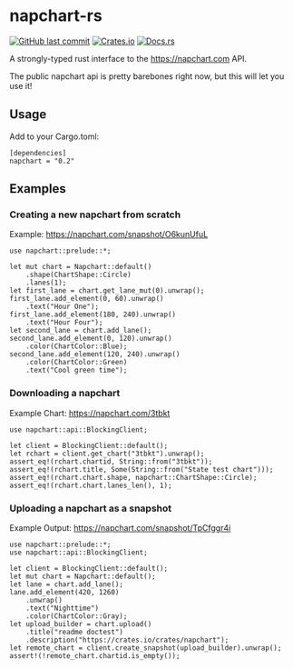 # napchart-rs

[![GitHub last commit](https://img.shields.io/github/last-commit/barrowsys/napchart-rs)](https://github.com/barrowsys/napchart-rs)
[![Crates.io](https://img.shields.io/crates/v/napchart)](https://crates.io/crates/napchart/)
[![Docs.rs](https://docs.rs/napchart/badge.svg)](https://docs.rs/napchart)

A strongly-typed rust interface to the <https://napchart.com> API.

The public napchart api is pretty barebones right now, but this will let you use it!

## Usage

Add to your Cargo.toml:
```text
[dependencies]
napchart = "0.2"
```

## Examples

### Creating a new napchart from scratch
Example: <https://napchart.com/snapshot/O6kunUfuL>
```
use napchart::prelude::*;

let mut chart = Napchart::default()
    .shape(ChartShape::Circle)
    .lanes(1);
let first_lane = chart.get_lane_mut(0).unwrap();
first_lane.add_element(0, 60).unwrap()
    .text("Hour One");
first_lane.add_element(180, 240).unwrap()
    .text("Hour Four");
let second_lane = chart.add_lane();
second_lane.add_element(0, 120).unwrap()
    .color(ChartColor::Blue);
second_lane.add_element(120, 240).unwrap()
    .color(ChartColor::Green)
    .text("Cool green time");
```

### Downloading a napchart
Example Chart: <https://napchart.com/3tbkt>
```
use napchart::api::BlockingClient;

let client = BlockingClient::default();
let rchart = client.get_chart("3tbkt").unwrap();
assert_eq!(rchart.chartid, String::from("3tbkt"));
assert_eq!(rchart.title, Some(String::from("State test chart")));
assert_eq!(rchart.chart.shape, napchart::ChartShape::Circle);
assert_eq!(rchart.chart.lanes_len(), 1);
```

### Uploading a napchart as a snapshot
Example Output: <https://napchart.com/snapshot/TpCfggr4i>
```
use napchart::prelude::*;
use napchart::api::BlockingClient;

let client = BlockingClient::default();
let mut chart = Napchart::default();
let lane = chart.add_lane();
lane.add_element(420, 1260)
    .unwrap()
    .text("Nighttime")
    .color(ChartColor::Gray);
let upload_builder = chart.upload()
    .title("readme doctest")
    .description("https://crates.io/crates/napchart");
let remote_chart = client.create_snapshot(upload_builder).unwrap();
assert!(!remote_chart.chartid.is_empty());
```
